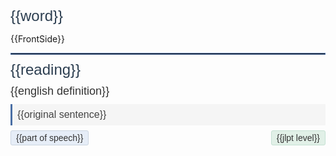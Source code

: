 <div style="font-family: 'Meiryo', 'Hiragino Kaku Gothic Pro', sans-serif; font-size: 24px; color: #2c3e50; margin-bottom: 8px;">
  {{word}}
</div>


{{FrontSide}}

<hr style="border: 1px solid #4a6fa5; margin: 10px 0;">

<div style="font-family: 'Meiryo', 'Hiragino Kaku Gothic Pro', sans-serif; font-size: 24px; color: #2c3e50; margin-bottom: 8px;">
  {{reading}}
</div>

<div style="font-family: 'Arial', sans-serif; font-size: 18px; color: #333333; line-height: 1.4; margin-bottom: 8px;">
  {{english definition}}
</div>

<div style="font-family: 'Meiryo', 'Hiragino Kaku Gothic Pro', sans-serif; font-size: 16px; color: #444444; background-color: #f5f5f5; padding: 8px; border-left: 3px solid #4a6fa5; margin-bottom: 8px;">
  {{original sentence}}
</div>

<div style="display: flex; justify-content: space-between; align-items: center; margin-top: 4px;">
  <div style="display: inline-block; background-color: #e6edf7; color: #333333; font-family: 'Arial', sans-serif; font-size: 14px; padding: 3px 8px; border-radius: 3px; border: 1px solid #cbd5e1;">
    {{part of speech}}
  </div>
  <div style="display: inline-block; background-color: #e1f0e7; color: #333333; font-family: 'Arial', sans-serif; font-size: 14px; padding: 3px 8px; border-radius: 3px; border: 1px solid #c5e1d3;">
    {{jlpt level}}
  </div>
</div>
